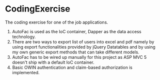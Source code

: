 # CodingExercise
The coding exercise for one of the job applications.

1. AutoFac is used as the IoC container, Dapper as the data access technology.
2. There are two ways to export list of users into excel and pdf namely by using export functionalities provided by jQuery Datatables and by using my own generic export methods that can take different models.
3. AutoFac has to be wired up manually for this project as ASP MVC 5 doesn't ship with a default IoC container.
4. Basic OWIN authentication and claim-based authorization is implemented.

